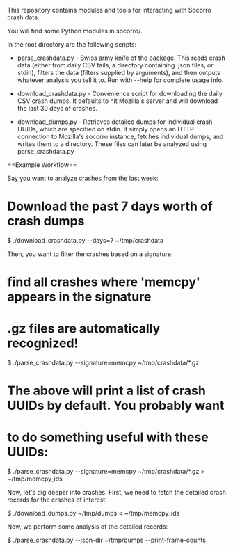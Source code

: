 This repository contains modules and tools for interacting with Socorro crash
data.

You will find some Python modules in socorro/.

In the root directory are the following scripts:

* parse_crashdata.py - Swiss army knife of the package. This reads crash data
  (either from daily CSV fails, a directory containing .json files, or stdin),
  filters the data (filters supplied by arguments), and then outputs whatever
  analysis you tell it to. Run with --help for complete usage info.

* download_crashdata.py - Convenience script for downloading the daily CSV
  crash dumps. It defaults to hit Mozilla's server and will download the
  last 30 days of crashes.

* download_dumps.py - Retrieves detailed dumps for individual crash UUIDs,
  which are specified on stdin. It simply opens an HTTP connection to
  Mozilla's socorro instance, fetches individual dumps, and writes them to
  a directory. These files can later be analyzed using parse_crashdata.py

==Example Workflow==

Say you want to analyze crashes from the last week:

  # Download the past 7 days worth of crash dumps
  $ ./download_crashdata.py --days=7 ~/tmp/crashdata

Then, you want to filter the crashes based on a signature:

  # find all crashes where 'memcpy' appears in the signature
  # .gz files are automatically recognized!
  $ ./parse_crashdata.py --signature=memcpy ~/tmp/crashdata/*.gz

  # The above will print a list of crash UUIDs by default. You probably want
  # to do something useful with these UUIDs:
  $ ./parse_crashdata.py --signature=memcpy ~/tmp/crashdata/*.gz > ~/tmp/memcpy_ids

Now, let's dig deeper into crashes. First, we need to fetch the detailed crash
records for the crashes of interest:

  $ ./download_dumps.py ~/tmp/dumps < ~/tmp/memcpy_ids

Now, we perform some analysis of the detailed records:

  $ ./parse_crashdata.py --json-dir ~/tmp/dumps --print-frame-counts

